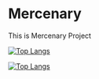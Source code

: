 # Mercenary
This is Mercenary Project

[![Top Langs](https://github-readme-stats.vercel.app/api/top-langs/?username=silenc3502)](https://github.com/embedded-bitai/Mercenary)

[![Top Langs](https://github-readme-stats.vercel.app/api/top-langs/?username=silenc3502&layout=compact)](https://github.com/embedded-bitai/Mercenary)
